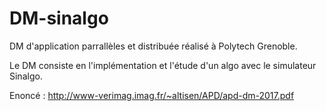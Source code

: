 # DM-sinalgo

DM d'application parrallèles et distribuée réalisé à Polytech Grenoble.

Le DM consiste en l'implémentation et l'étude d'un algo avec le simulateur Sinalgo.

Enoncé :  http://www-verimag.imag.fr/~altisen/APD/apd-dm-2017.pdf
